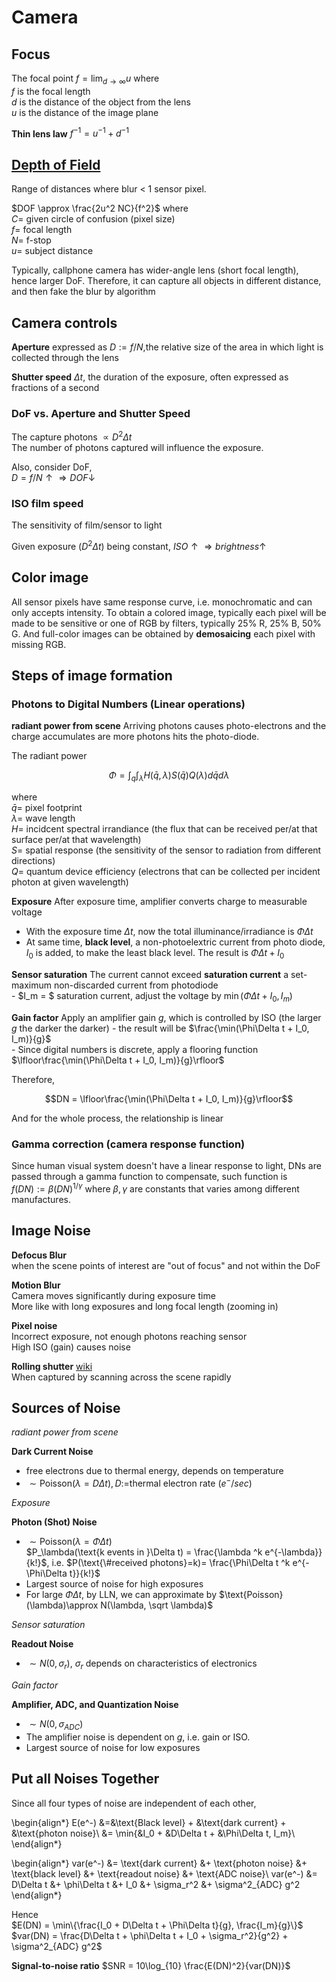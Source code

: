 # Camera

## Focus
The focal point $f = \lim_{d\rightarrow\infty} u$ where  
$f$ is the focal length  
$d$ is the distance of the object from the lens  
$u$ is the distance of the image plane

__Thin lens law__ $f^{-1} = u^{-1} + d^{-1}$

## [Depth of Field](https://en.wikipedia.org/wiki/Depth_of_field)
Range of distances where blur < 1 sensor pixel. 

$DOF \approx \frac{2u^2 NC}{f^2}$ where  
$C=$ given circle of confusion (pixel size)  
$f=$ focal length  
$N=$ f-stop  
$u=$ subject distance 

Typically, callphone camera has wider-angle lens (short focal length), hence larger DoF. Therefore, it can capture all objects in different distance, and then fake the blur by algorithm

## Camera controls
__Aperture__ expressed as $D:=f/N$,the relative size of the area in which light is collected through the lens

__Shutter speed__ $\Delta t$, the duration of the exposure, often expressed as fractions of a second


### DoF vs. Aperture and Shutter Speed
The capture photons $\propto D^2 \Delta t$  
The number of photons captured will influence the exposure. 

Also, consider DoF,   
$D = f/N\uparrow \Rightarrow DOF\downarrow$  


### ISO film speed
The sensitivity of film/sensor to light

Given exposure ($D^2\Delta t$) being constant, $ISO\uparrow\Rightarrow brightness\uparrow$

## Color image
All sensor pixels have same response curve, i.e. monochromatic and can only accepts intensity. To obtain a colored image, typically each pixel will be made to be sensitive or one of RGB by filters, typically 25% R, 25% B, 50% G. And full-color images can be obtained by __demosaicing__ each pixel with missing RGB. 

## Steps of  image formation


### Photons to Digital Numbers (Linear operations)

__radiant power from scene__ Arriving photons causes photo-electrons and the charge accumulates are more photons hits the photo-diode.

The radiant power 

$$\Phi = \int_{q} \int_\lambda H(\bar{q}, \lambda) S(\bar{q}) Q(\lambda)d\bar{q} d\lambda$$

where  
$\bar q =$ pixel footprint  
$\lambda =$ wave length     
$H=$ incidcent spectral irrandiance (the flux that can be received per/at that surface per/at that wavelength)    
$S=$ spatial response (the sensitivity of the sensor to radiation from different directions)  
$Q=$ quantum device efficiency (electrons that can be collected per incident photon at given wavelength)


__Exposure__ After exposure time, amplifier converts charge to measurable voltage  

  - With the exposure time $\Delta t$, now the total illuminance/irradiance is $\Phi\Delta t$
  - At same time, __black level__, a non-photoelextric current from photo diode, $I_0$ is added, to make the least black level. The result is $\Phi \Delta t + I_0$ 
 
  
__Sensor saturation__ The current cannot exceed __saturation current__ a set-maximum non-discarded current from photodiode  
    - $I_m = $ saturation current, adjust the voltage by $\min(\Phi\Delta t + I_0, I_m)$  

__Gain factor__ Apply an amplifier gain $g$, which is controlled by ISO (the larger $g$ the darker the darker)
    - the result will be $\frac{\min(\Phi\Delta t + I_0, I_m)}{g}$  
    - Since digital numbers is discrete, apply a flooring function $\lfloor\frac{\min(\Phi\Delta t + I_0, I_m)}{g}\rfloor$  
  
Therefore, 

$$DN = \lfloor\frac{\min(\Phi\Delta t + I_0, I_m)}{g}\rfloor$$

And for the whole process, the relationship is linear

### Gamma correction (camera response function)
Since human visual system doesn't have a linear response to light, DNs are passed through a gamma function to compensate, such function is $f(DN) := \beta(DN)^{1/\gamma}$ where $\beta, \gamma$ are constants that varies among different manufactures. 

## Image Noise

__Defocus Blur__  
when the scene points of interest are "out of focus" and not within the DoF

__Motion Blur__  
Camera moves significantly during exposure time  
More like with long exposures and long focal length (zooming in)

__Pixel noise__  
Incorrect exposure, not enough photons reaching sensor  
High ISO (gain) causes noise

__Rolling shutter__ <a href="https://en.wikipedia.org/wiki/Rolling_shutter">wiki</a>  
When captured by scanning across the scene rapidly

## Sources of Noise

_radiant power from scene_ 

__Dark Current Noise__

 - free electrons due to thermal energy, depends on temperature  
 - $\sim \text{Poisson}(\lambda = D\Delta t), D:=$thermal electron rate $(e^-/sec)$

_Exposure_

__Photon (Shot) Noise__  

- $\sim \text{Poisson}(\lambda = \Phi\Delta t )$  
$P_\lambda(\text{k events in }\Delta t) = \frac{\lambda ^k e^{-\lambda}}{k!}$, i.e. $P(\text{\#received photons}=k)= \frac{\Phi\Delta t ^k e^{-\Phi\Delta t}}{k!}$
- Largest source of noise for high exposures
- For large $\Phi\Delta t$, by LLN, we can approximate by $\text{Poisson}(\lambda)\approx N(\lambda, \sqrt \lambda)$
  
_Sensor saturation_ 

__Readout Noise__

 - $\sim N(0, \sigma_r)$, $\sigma_r$ depends on characteristics of electronics

_Gain factor_ 

__Amplifier, ADC, and Quantization Noise__ 

 - $\sim N(0, \sigma_{ADC})$  
 - The amplifier noise is dependent on $g$, i.e. gain or ISO. 
 - Largest source of noise for low exposures

## Put all Noises Together
Since all four types of noise are independent of each other, 

\begin{align*}
E(e^-) &=&\text{Black level} + &\text{dark current} + &\text{photon noise}\\
&= \min\{&I_0 + &D\Delta t + &\Phi\Delta t, I_m\}\\ 
\end{align*}

\begin{align*}
var(e^-) &= \text{dark current} &+ \text{photon noise} &+ \text{black level} &+ \text{readout noise} &+ \text{ADC noise}\\
var(e^-) &= D\Delta t &+ \phi\Delta t &+ I_0 &+ \sigma_r^2 &+ \sigma^2_{ADC} g^2
\end{align*}

Hence  
$E(DN) = \min\{\frac{I_0 + D\Delta t + \Phi\Delta t}{g}, \frac{I_m}{g}\}$  
$var(DN) = \frac{D\Delta t + \phi\Delta t + I_0 + \sigma_r^2}{g^2} + \sigma^2_{ADC} g^2$

__Signal-to-noise ratio__ $SNR = 10\log_{10} \frac{E(DN)^2}{var(DN)}$

